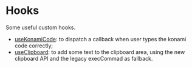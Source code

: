 # Hooks

Some useful custom hooks.

- [useKonamiCode](./use-konami-code): to dispatch a callback when user types the konami code correctly;
- [useClipboard](./use-clipboard): to add some text to the clipboard area, using the new clipboard API and the legacy execCommad as fallback.